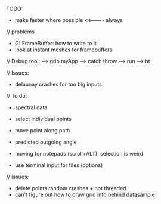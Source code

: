 TODO:
- make faster where possible                                        <<---- always

// problems
- GLFrameBuffer: how to write to it
- look at instant meshes for framebuffers

// Debug tool:
--> gdb myApp
--> catch throw
--> run
--> bt

// Issues:
- delaunay crashes for too big inputs

// To do:
- spectral data

- select individual points
- move point along path
- predicted outgoing angle 
- moving for notepads (scroll+ALT), selection is weird
- use terminal input for files (options)

// issues:
- delete points random crashes + not threaded
- can't figure out how to draw grid info behind datasample